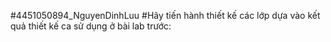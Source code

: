 #4451050894_NguyenDinhLuu
#Hãy tiến hành thiết kế các lớp dựa vào kết quả thiết kế ca sử dụng ở bài lab trước:
